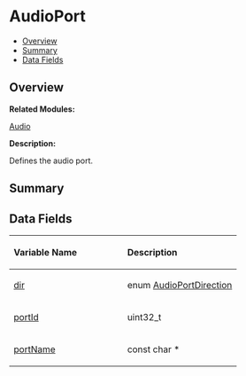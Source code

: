 # AudioPort<a name="ZH-CN_TOPIC_0000001055678084"></a>

-   [Overview](#section1499167585165630)
-   [Summary](#section1187606563165630)
-   [Data Fields](#pub-attribs)

## **Overview**<a name="section1499167585165630"></a>

**Related Modules:**

[Audio](Audio.md)

**Description:**

Defines the audio port. 

## **Summary**<a name="section1187606563165630"></a>

## Data Fields<a name="pub-attribs"></a>

<a name="table322348585165630"></a>
<table><thead align="left"><tr id="row1279458122165630"><th class="cellrowborder" valign="top" width="50%" id="mcps1.1.3.1.1"><p id="p753470968165630"><a name="p753470968165630"></a><a name="p753470968165630"></a>Variable Name</p>
</th>
<th class="cellrowborder" valign="top" width="50%" id="mcps1.1.3.1.2"><p id="p1381163195165630"><a name="p1381163195165630"></a><a name="p1381163195165630"></a>Description</p>
</th>
</tr>
</thead>
<tbody><tr id="row1953035369165630"><td class="cellrowborder" valign="top" width="50%" headers="mcps1.1.3.1.1 "><p id="p41368605165630"><a name="p41368605165630"></a><a name="p41368605165630"></a><a href="Audio.md#ga144336f0f64927730a184c16d8c27698">dir</a></p>
</td>
<td class="cellrowborder" valign="top" width="50%" headers="mcps1.1.3.1.2 "><p id="p1324343657165630"><a name="p1324343657165630"></a><a name="p1324343657165630"></a>enum <a href="Audio.md#ga68ff7140b15790debbac4bbc62f8e9f8">AudioPortDirection</a> </p>
</td>
</tr>
<tr id="row1594127052165630"><td class="cellrowborder" valign="top" width="50%" headers="mcps1.1.3.1.1 "><p id="p1832444393165630"><a name="p1832444393165630"></a><a name="p1832444393165630"></a><a href="Audio.md#gaa534605f1ef1993f47063c3f7fbccbde">portId</a></p>
</td>
<td class="cellrowborder" valign="top" width="50%" headers="mcps1.1.3.1.2 "><p id="p1839107234165630"><a name="p1839107234165630"></a><a name="p1839107234165630"></a>uint32_t </p>
</td>
</tr>
<tr id="row1700150926165630"><td class="cellrowborder" valign="top" width="50%" headers="mcps1.1.3.1.1 "><p id="p599264089165630"><a name="p599264089165630"></a><a name="p599264089165630"></a><a href="Audio.md#ga6cbf88ceff4bcd03b125d45873e654a1">portName</a></p>
</td>
<td class="cellrowborder" valign="top" width="50%" headers="mcps1.1.3.1.2 "><p id="p95184862165630"><a name="p95184862165630"></a><a name="p95184862165630"></a>const char * </p>
</td>
</tr>
</tbody>
</table>

